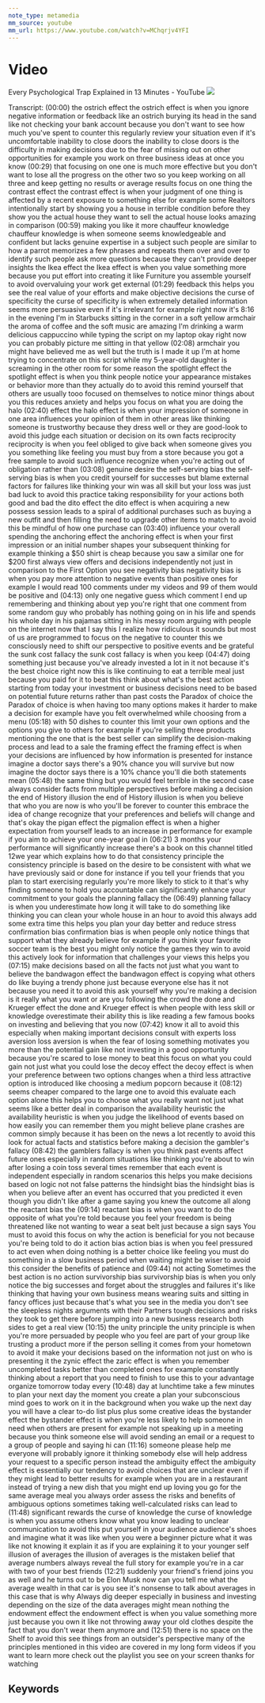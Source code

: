 ```yaml
---
note_type: metamedia
mm_source: youtube
mm_url: https://www.youtube.com/watch?v=MChqrjv4YFI
---
```


# Video

Every Psychological Trap Explained in 13 Minutes - YouTube
![](https://www.youtube.com/watch?v=MChqrjv4YFI)

Transcript:
(00:00) the ostrich effect the ostrich effect is when you ignore negative information or feedback like an ostrich burying its head in the sand like not checking your bank account because you don't want to see how much you've spent to counter this regularly review your situation even if it's uncomfortable inability to close doors the inability to close doors is the difficulty in making decisions due to the fear of missing out on other opportunities for example you work on three business ideas at once you know
(00:29) that focusing on one one is much more effective but you don't want to lose all the progress on the other two so you keep working on all three and keep getting no results or average results focus on one thing the contrast effect the contrast effect is when your judgment of one thing is affected by a recent exposure to something else for example some Realtors intentionally start by showing you a house in terrible condition before they show you the actual house they want to sell the actual house looks amazing in comparison
(00:59) making you like it more chauffeur knowledge chauffeur knowledge is when someone seems knowledgeable and confident but lacks genuine expertise in a subject such people are similar to how a parrot memorizes a few phrases and repeats them over and over to identify such people ask more questions because they can't provide deeper insights the Ikea effect the Ikea effect is when you value something more because you put effort into creating it like Furniture you assemble yourself to avoid overvaluing your work get external
(01:29) feedback this helps you see the real value of your efforts and make objective decisions the curse of specificity the curse of specificity is when extremely detailed information seems more persuasive even if it's irrelevant for example right now it's 8:16 in the evening I'm in Starbucks sitting in the corner in a soft yellow armchair the aroma of coffee and the soft music are amazing I'm drinking a warm delicious cappuccino while typing the script on my laptop okay right now you can probably picture me sitting in that yellow
(02:08) armchair you might have believed me as well but the truth is I made it up I'm at home trying to concentrate on this script while my 5-year-old daughter is screaming in the other room for some reason the spotlight effect the spotlight effect is when you think people notice your appearance mistakes or behavior more than they actually do to avoid this remind yourself that others are usually tooo focused on themselves to notice minor things about you this reduces anxiety and helps you focus on what you are doing the halo
(02:40) effect the halo effect is when your impression of someone in one area influences your opinion of them in other areas like thinking someone is trustworthy because they dress well or they are good-look to avoid this judge each situation or decision on its own facts reciprocity reciprocity is when you feel obliged to give back when someone gives you you something like feeling you must buy from a store because you got a free sample to avoid such influence recognize when you're acting out of obligation rather than
(03:08) genuine desire the self-serving bias the self-serving bias is when you credit yourself for successes but blame external factors for failures like thinking your win was all skill but your loss was just bad luck to avoid this practice taking responsibility for your actions both good and bad the dito effect the dito effect is when acquiring a new possess session leads to a spiral of additional purchases such as buying a new outfit and then filling the need to upgrade other items to match to avoid this be mindful of how one purchase can
(03:40) influence your overall spending the anchoring effect the anchoring effect is when your first impression or an initial number shapes your subsequent thinking for example thinking a $50 shirt is cheap because you saw a similar one for $200 first always view offers and decisions independently not just in comparison to the First Option you see negativity bias negativity bias is when you pay more attention to negative events than positive ones for example I would read 100 comments under my videos and 99 of them would be positive and
(04:13) only one negative guess which comment I end up remembering and thinking about yep you're right that one comment from some random guy who probably has nothing going on in his life and spends his whole day in his pajamas sitting in his messy room arguing with people on the internet now that I say this I realize how ridiculous it sounds but most of us are programmed to focus on the negative to counter this we consciously need to shift our perspective to positive events and be grateful the sunk cost fallacy the sunk cost fallacy is when you keep
(04:47) doing something just because you've already invested a lot in it not because it's the best choice right now this is like continuing to eat a terrible meal just because you paid for it to beat this think about what's the best action starting from today your investment or business decisions need to be based on potential future returns rather than past costs the Paradox of choice the Paradox of choice is when having too many options makes it harder to make a decision for example have you felt overwhelmed while choosing from a menu
(05:18) with 50 dishes to counter this limit your own options and the options you give to others for example if you're selling three products mentioning the one that is the best seller can simplify the decision-making process and lead to a sale the framing effect the framing effect is when your decisions are influenced by how information is presented for instance imagine a doctor says there's a 90% chance you will survive but now imagine the doctor says there is a 10% chance you'll die both statements mean
(05:48) the same thing but you would feel terrible in the second case always consider facts from multiple perspectives before making a decision the end of History illusion the end of History illusion is when you believe that who you are now is who you'll be forever to counter this embrace the idea of change recognize that your preferences and beliefs will change and that's okay the pigan effect the pigmalion effect is when a higher expectation from yourself leads to an increase in performance for example if you aim to achieve your one-year goal in
(06:21) 3 months your performance will significantly increase there's a book on this channel titled 12we year which explains how to do that consistency principle the consistency principle is based on the desire to be consistent with what we have previously said or done for instance if you tell your friends that you plan to start exercising regularly you're more likely to stick to it that's why finding someone to hold you accountable can significantly enhance your commitment to your goals the planning fallacy the
(06:49) planning fallacy is when you underestimate how long it will take to do something like thinking you can clean your whole house in an hour to avoid this always add some extra time this helps you plan your day better and reduce stress confirmation bias confirmation bias is when people only notice things that support what they already believe for example if you think your favorite soccer team is the best you might only notice the games they win to avoid this actively look for information that challenges your views this helps you
(07:15) make decisions based on all the facts not just what you want to believe the bandwagon effect the bandwagon effect is copying what others do like buying a trendy phone just because everyone else has it not because you need it to avoid this ask yourself why you're making a decision is it really what you want or are you following the crowd the done and Krueger effect the done and Krueger effect is when people with less skill or knowledge overestimate their ability this is like reading a few famous books on investing and believing that you now
(07:42) know it all to avoid this especially when making important decisions consult with experts loss aversion loss aversion is when the fear of losing something motivates you more than the potential gain like not investing in a good opportunity because you're scared to lose money to beat this focus on what you could gain not just what you could lose the decoy effect the decoy effect is when your preference between two options changes when a third less attractive option is introduced like choosing a medium popcorn because it
(08:12) seems cheaper compared to the large one to avoid this evaluate each option alone this helps you to choose what you really want not just what seems like a better deal in comparison the availability heuristic the availability heuristic is when you judge the likelihood of events based on how easily you can remember them you might believe plane crashes are common simply because it has been on the news a lot recently to avoid this look for actual facts and statistics before making a decision the gambler's fallacy
(08:42) the gamblers fallacy is when you think past events affect future ones especially in random situations like thinking you're about to win after losing a coin toss several times remember that each event is independent especially in random scenarios this helps you make decisions based on logic not not false patterns the hindsight bias the hindsight bias is when you believe after an event has occurred that you predicted it even though you didn't like after a game saying you knew the outcome all along the reactant bias the
(09:14) reactant bias is when you want to do the opposite of what you're told because you feel your freedom is being threatened like not wanting to wear a seat belt just because a sign says You must to avoid this focus on why the action is beneficial for you not because you're being told to do it action bias action bias is when you feel pressured to act even when doing nothing is a better choice like feeling you must do something in a slow business period when waiting might be wiser to avoid this consider the benefits of patience and
(09:44) not acting Sometimes the best action is no action survivorship bias survivorship bias is when you only notice the big successes and forget about the struggles and failures it's like thinking that having your own business means wearing suits and sitting in fancy offices just because that's what you see in the media you don't see the sleepless nights arguments with their Partners tough decisions and risks they took to get there before jumping into a new business research both sides to get a real view
(10:15) the unity principle the unity principle is when you're more persuaded by people who you feel are part of your group like trusting a product more if the person selling it comes from your hometown to avoid it make your decisions based on the information not just on who is presenting it the zynic effect the zaric effect is when you remember uncompleted tasks better than completed ones for example constantly thinking about a report that you need to finish to use this to your advantage organize tomorrow today every
(10:48) day at lunchtime take a few minutes to plan your next day the moment you create a plan your subconscious mind goes to work on it in the background when you wake up the next day you will have a clear to-do list plus plus some creative ideas the bystander effect the bystander effect is when you're less likely to help someone in need when others are present for example not speaking up in a meeting because you think someone else will avoid sending an email or a request to a group of people and saying hi can
(11:16) someone please help me everyone will probably ignore it thinking somebody else will help address your request to a specific person instead the ambiguity effect the ambiguity effect is essentially our tendency to avoid choices that are unclear even if they might lead to better results for example when you are in a restaurant instead of trying a new dish that you might end up loving you go for the same average meal you always order assess the risks and benefits of ambiguous options sometimes taking well-calculated risks can lead to
(11:48) significant rewards the curse of knowledge the curse of knowledge is when you assume others know what you know leading to unclear communication to avoid this put yourself in your audience audience's shoes and imagine what it was like when you were a beginner picture what it was like not knowing it explain it as if you are explaining it to your younger self illusion of averages the illusion of averages is the mistaken belief that average numbers always reveal the full story for example you're in a car with two of your best friends
(12:21) suddenly your friend's friend joins you as well and he turns out to be Elon Musk now can you tell me what the average wealth in that car is you see it's nonsense to talk about averages in this case that is why Always dig deeper especially in business and investing depending on the size of the data averages might mean nothing the endowment effect the endowment effect is when you value something more just because you own it like not throwing away your old clothes despite the fact that you don't wear them anymore and
(12:51) there is no space on the Shelf to avoid this see things from an outsider's perspective many of the principles mentioned in this video are covered in my long form videos if you want to learn more check out the playlist you see on your screen thanks for watching


## Keywords